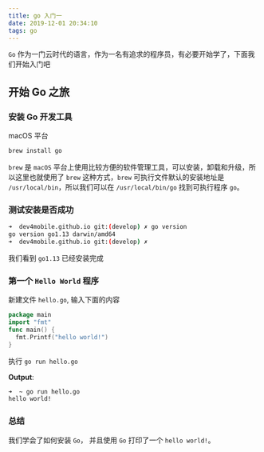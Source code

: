 ```yaml
---
title: go 入门一
date: 2019-12-01 20:34:10
tags: go
---
```

`Go` 作为一门云时代的语言，作为一名有追求的程序员，有必要开始学了，下面我们开始入门吧

## 开始 Go 之旅

### 安装 Go 开发工具
macOS 平台

```bash
brew install go
```
`brew` 是 `macOS` 平台上使用比较方便的软件管理工具，可以安装，卸载和升级，所以这里也就使用了 `brew` 这种方式，`brew` 可执行文件默认的安装地址是 `/usr/local/bin`，所以我们可以在 `/usr/local/bin/go` 找到可执行程序 `go`。

### 测试安装是否成功

```bash
➜  dev4mobile.github.io git:(develop) ✗ go version
go version go1.13 darwin/amd64
➜  dev4mobile.github.io git:(develop) ✗
```
我们看到 `go1.13` 已经安装完成

### 第一个 `Hello World` 程序

新建文件 `hello.go`, 输入下面的内容

```go
package main
import "fmt"
func main() {
  fmt.Printf("hello world!")
}
```
执行 `go run hello.go`

**Output**:
```bash
➜  ~ go run hello.go
hello world!
```
### 总结
我们学会了如何安装 `Go`， 并且使用 `Go` 打印了一个 `hello world!`。
